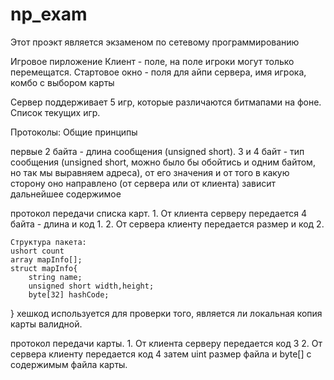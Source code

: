 ﻿np_exam
=======

Этот проэкт является экзаменом по сетевому программированию

Игровое пирложение
Клиент - поле, на поле игроки могут только перемещатся.
Стартовое окно - поля для айпи сервера, имя игрока, комбо с выбором карты


Сервер поддерживает 5 игр, которые различаются битмапами на фоне.
Список текущих игр.

Протоколы:
Общие принципы

первые 2 байта - длина  сообщения (unsigned short).
	3 и 4 байт - тип сообщения (unsigned short, можно было бы обойтись и одним байтом, но так мы выравняем адреса), от его значения и от того в какую сторону оно направлено (от сервера или от клиента) зависит дальнейшее содержимое


протокол передачи списка карт.
	1. От клиента серверу передается 4 байта - длина и код 1.
	2. От сервера клиенту передается размер и код 2.
	
	Структура пакета:
	ushort count
	array mapInfo[];
	struct mapInfo{
		string name;
		unsigned short width,height;
		byte[32] hashCode;
}
хешкод используется для проверки того, является ли локальная копия карты валидной.
		
протокол передачи карты.
	1. От клиента серверу передается код 3
	2. От сервера клиенту передается код 4 затем uint размер файла и byte[] с содержимым файла карты.
	